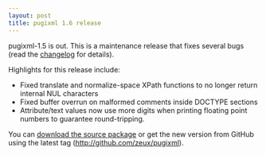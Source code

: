 ```yaml
---
layout: post
title: pugixml 1.6 release
---
```


pugixml-1.5 is out. This is a maintenance release that fixes several bugs (read the [changelog](/docs/manual.html#1.6) for details).

Highlights for this release include:

* Fixed translate and normalize-space XPath functions to no longer return internal NUL characters
* Fixed buffer overrun on malformed comments inside DOCTYPE sections
* Attribute/text values now use more digits when printing floating point numbers to guarantee round-tripping.

You can [download the source package](http://github.com/zeux/pugixml/releases/download/v1.6/pugixml-1.6.zip) or get the new version from GitHub using the latest tag (http://github.com/zeux/pugixml).